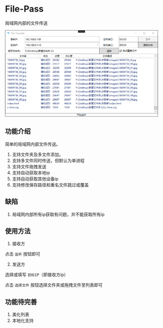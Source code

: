 # File-Pass
 局域网内部的文件传送


 ![File Transfer](sceen/1.png)

## 功能介绍

简单的局域网内部文件传送。

1. 支持文件夹及多文件添加。
2. 支持多文件同时传送，但默认为单进程
3. 支持文件拖拽发送
4. 支持自动获取本地ip
5. 支持自动获取其他设备ip
6. 支持修改保存路径和重名文件跳过或覆盖

## 缺陷

1. 局域网内部所有ip获取有问题，并不能获取所有ip

## 使用方法

1. 接收方

点击 `监听` 按钮即可

2. 发送方

选择或填写 `目标IP`（即接收方ip）

点击 `选择文件` 按钮选择文件夹或拖拽文件至列表即可

## 功能待完善

1. 美化列表
2. 本地化支持